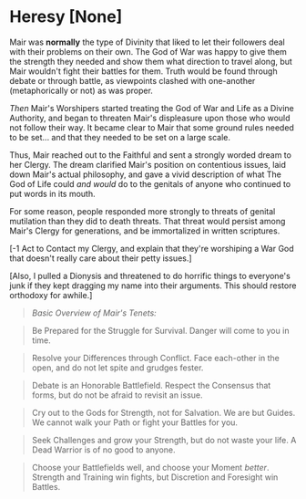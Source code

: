 # Heresy [None]

Mair was **normally** the type of Divinity that liked to let their followers deal with their problems on their own. The God of War was happy to give them the strength they needed and show them what direction to travel along, but Mair wouldn't fight their battles for them. Truth would be found through debate or through battle, as viewpoints clashed with one-another (metaphorically or not) as was proper.

*Then* Mair's Worshipers started treating the God of War and Life as a Divine Authority, and began to threaten Mair's displeasure upon those who would not follow their way. It became clear to Mair that some ground rules needed to be set... and that they needed to be set on a large scale.

Thus, Mair reached out to the Faithful and sent a strongly worded dream to her Clergy. The dream clarified Mair's position on contentious issues, laid down Mair's actual philosophy, and gave a vivid description of what The God of Life could *and would* do to the genitals of anyone who continued to put words in its mouth.

For some reason, people responded more strongly to threats of genital mutilation than they did to death threats. That threat would persist among Mair's Clergy for generations, and be immortalized in written scriptures.

[-1 Act to Contact my Clergy, and explain that they're worshiping a War God that doesn't really care about their petty issues.]

[Also, I pulled a Dionysis and threatened to do horrific things to everyone's junk if they kept dragging my name into their arguments. This should restore orthodoxy for awhile.]

> *Basic Overview of Mair's Tenets:*

> Be Prepared for the Struggle for Survival. Danger will come to you in time.

> Resolve your Differences through Conflict. Face each-other in the open, and do not let spite and grudges fester.

> Debate is an Honorable Battlefield. Respect the Consensus that forms, but do not be afraid to revisit an issue.

> Cry out to the Gods for Strength, not for Salvation. We are but Guides. We cannot walk your Path or fight your Battles for you.

> Seek Challenges and grow your Strength, but do not waste your life. A Dead Warrior is of no good to anyone.

> Choose your Battlefields well, and choose your Moment *better*. Strength and Training win fights, but Discretion and Foresight win Battles.
